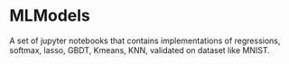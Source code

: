 # MLModels
A set of jupyter notebooks that contains implementations of regressions, softmax, lasso, GBDT, Kmeans, KNN, validated on dataset like MNIST.
